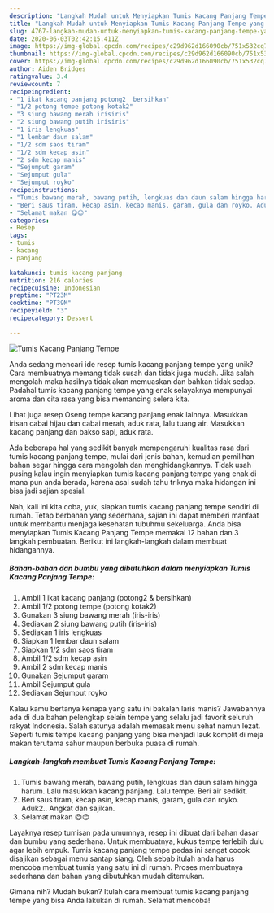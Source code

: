 ```yaml
---
description: "Langkah Mudah untuk Menyiapkan Tumis Kacang Panjang Tempe yang Enak Banget"
title: "Langkah Mudah untuk Menyiapkan Tumis Kacang Panjang Tempe yang Enak Banget"
slug: 4767-langkah-mudah-untuk-menyiapkan-tumis-kacang-panjang-tempe-yang-enak-banget
date: 2020-06-03T02:42:15.411Z
image: https://img-global.cpcdn.com/recipes/c29d962d166090cb/751x532cq70/tumis-kacang-panjang-tempe-foto-resep-utama.jpg
thumbnail: https://img-global.cpcdn.com/recipes/c29d962d166090cb/751x532cq70/tumis-kacang-panjang-tempe-foto-resep-utama.jpg
cover: https://img-global.cpcdn.com/recipes/c29d962d166090cb/751x532cq70/tumis-kacang-panjang-tempe-foto-resep-utama.jpg
author: Aiden Bridges
ratingvalue: 3.4
reviewcount: 7
recipeingredient:
- "1 ikat kacang panjang potong2  bersihkan"
- "1/2 potong tempe potong kotak2"
- "3 siung bawang merah irisiris"
- "2 siung bawang putih irisiris"
- "1 iris lengkuas"
- "1 lembar daun salam"
- "1/2 sdm saos tiram"
- "1/2 sdm kecap asin"
- "2 sdm kecap manis"
- "Sejumput garam"
- "Sejumput gula"
- "Sejumput royko"
recipeinstructions:
- "Tumis bawang merah, bawang putih, lengkuas dan daun salam hingga harum. Lalu masukkan kacang panjang. Lalu tempe. Beri air sedikit."
- "Beri saus tiram, kecap asin, kecap manis, garam, gula dan royko. Aduk2.. Angkat dan sajikan."
- "Selamat makan 😋😊"
categories:
- Resep
tags:
- tumis
- kacang
- panjang

katakunci: tumis kacang panjang 
nutrition: 216 calories
recipecuisine: Indonesian
preptime: "PT23M"
cooktime: "PT39M"
recipeyield: "3"
recipecategory: Dessert

---
```



![Tumis Kacang Panjang Tempe](https://img-global.cpcdn.com/recipes/c29d962d166090cb/751x532cq70/tumis-kacang-panjang-tempe-foto-resep-utama.jpg)

Anda sedang mencari ide resep tumis kacang panjang tempe yang unik? Cara membuatnya memang tidak susah dan tidak juga mudah. Jika salah mengolah maka hasilnya tidak akan memuaskan dan bahkan tidak sedap. Padahal tumis kacang panjang tempe yang enak selayaknya mempunyai aroma dan cita rasa yang bisa memancing selera kita.

Lihat juga resep Oseng tempe kacang panjang enak lainnya. Masukkan irisan cabai hijau dan cabai merah, aduk rata, lalu tuang air. Masukkan kacang panjang dan bakso sapi, aduk rata.

Ada beberapa hal yang sedikit banyak mempengaruhi kualitas rasa dari tumis kacang panjang tempe, mulai dari jenis bahan, kemudian pemilihan bahan segar hingga cara mengolah dan menghidangkannya. Tidak usah pusing kalau ingin menyiapkan tumis kacang panjang tempe yang enak di mana pun anda berada, karena asal sudah tahu triknya maka hidangan ini bisa jadi sajian spesial.


Nah, kali ini kita coba, yuk, siapkan tumis kacang panjang tempe sendiri di rumah. Tetap berbahan yang sederhana, sajian ini dapat memberi manfaat untuk membantu menjaga kesehatan tubuhmu sekeluarga. Anda bisa menyiapkan Tumis Kacang Panjang Tempe memakai 12 bahan dan 3 langkah pembuatan. Berikut ini langkah-langkah dalam membuat hidangannya.

<!--inarticleads1-->

##### Bahan-bahan dan bumbu yang dibutuhkan dalam menyiapkan Tumis Kacang Panjang Tempe:

1. Ambil 1 ikat kacang panjang (potong2 &amp; bersihkan)
1. Ambil 1/2 potong tempe (potong kotak2)
1. Gunakan 3 siung bawang merah (iris-iris)
1. Sediakan 2 siung bawang putih (iris-iris)
1. Sediakan 1 iris lengkuas
1. Siapkan 1 lembar daun salam
1. Siapkan 1/2 sdm saos tiram
1. Ambil 1/2 sdm kecap asin
1. Ambil 2 sdm kecap manis
1. Gunakan Sejumput garam
1. Ambil Sejumput gula
1. Sediakan Sejumput royko


Kalau kamu bertanya kenapa yang satu ini bakalan laris manis? Jawabannya ada di dua bahan pelengkap selain tempe yang selalu jadi favorit seluruh rakyat Indonesia. Salah satunya adalah memasak menu sehat namun lezat. Seperti tumis tempe kacang panjang yang bisa menjadi lauk komplit di meja makan terutama sahur maupun berbuka puasa di rumah. 

<!--inarticleads2-->

##### Langkah-langkah membuat Tumis Kacang Panjang Tempe:

1. Tumis bawang merah, bawang putih, lengkuas dan daun salam hingga harum. Lalu masukkan kacang panjang. Lalu tempe. Beri air sedikit.
1. Beri saus tiram, kecap asin, kecap manis, garam, gula dan royko. Aduk2.. Angkat dan sajikan.
1. Selamat makan 😋😊


Layaknya resep tumisan pada umumnya, resep ini dibuat dari bahan dasar dan bumbu yang sederhana. Untuk membuatnya, kukus tempe terlebih dulu agar lebih empuk. Tumis kacang panjang tempe pedas ini sangat cocok disajikan sebagai menu santap siang. Oleh sebab itulah anda harus mencoba membuat tumis yang satu ini di rumah. Proses membuatnya sederhana dan bahan yang dibutuhkan mudah ditemukan. 

Gimana nih? Mudah bukan? Itulah cara membuat tumis kacang panjang tempe yang bisa Anda lakukan di rumah. Selamat mencoba!
